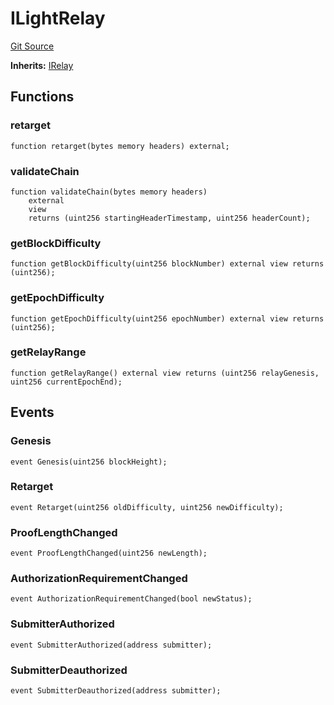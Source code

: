 # ILightRelay
[Git Source](https://github.com/bob-collective/bob/blob/a2d50b71441518de135cd83845410eb07966908d/src/relay/LightRelay.sol)

**Inherits:**
[IRelay](../../bridge/IRelay.sol/interface.IRelay.md)


## Functions
### retarget


```solidity
function retarget(bytes memory headers) external;
```

### validateChain


```solidity
function validateChain(bytes memory headers)
    external
    view
    returns (uint256 startingHeaderTimestamp, uint256 headerCount);
```

### getBlockDifficulty


```solidity
function getBlockDifficulty(uint256 blockNumber) external view returns (uint256);
```

### getEpochDifficulty


```solidity
function getEpochDifficulty(uint256 epochNumber) external view returns (uint256);
```

### getRelayRange


```solidity
function getRelayRange() external view returns (uint256 relayGenesis, uint256 currentEpochEnd);
```

## Events
### Genesis

```solidity
event Genesis(uint256 blockHeight);
```

### Retarget

```solidity
event Retarget(uint256 oldDifficulty, uint256 newDifficulty);
```

### ProofLengthChanged

```solidity
event ProofLengthChanged(uint256 newLength);
```

### AuthorizationRequirementChanged

```solidity
event AuthorizationRequirementChanged(bool newStatus);
```

### SubmitterAuthorized

```solidity
event SubmitterAuthorized(address submitter);
```

### SubmitterDeauthorized

```solidity
event SubmitterDeauthorized(address submitter);
```

